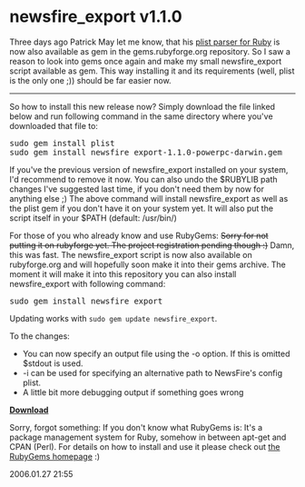 # newsfire_export v1.1.0

Three days ago Patrick May let me know, that his <a href="http://www.narf-lib.org/2006/01/plistxml-parser-for-ruby.html">plist parser for Ruby</a> is now also available as gem in the gems.rubyforge.org repository. So I saw a reason to look into gems once again and make my small newsfire_export script available as gem. This way installing it and its requirements (well, plist is the only one ;)) should be far easier now. 



-------------------------------



So how to install this new release now? Simply download the file linked below and run following command in the same directory where you've downloaded that file to:

<pre class="command">sudo gem install plist
sudo gem install newsfire_export-1.1.0-powerpc-darwin.gem</pre>

If you've the previous version of newsfire_export installed on your system, I'd recommend to remove it now. You can also undo the $RUBYLIB path changes I've suggested last time, if you don't need them by now for anything else ;) The above command will install newsfire_export as well as the plist gem if you don't have it on your system yet. It will also put the script itself in your $PATH (default: /usr/bin/)


For those of you who already know and use RubyGems: <s>Sorry for not putting it on rubyforge yet. The project registration pending though :)</s> Damn, this was fast. The newsfire_export script is now also available on rubyforge.org and will hopefully soon make it into their gems archive. The moment it will make it into this repository you can also install newsfire_export with following command:

<pre class="command">sudo gem install newsfire_export
</pre>

Updating works with `sudo gem update newsfire_export`.

To the changes:

* You can now specify an output file using the -o option. If this is omitted $stdout is used.
* -i can be used for specifying an alternative path to NewsFire's config plist.
* A little bit more debugging output if something goes wrong

**[Download](http://rubyforge.org/frs/?group_id=1312&release_id=4117)**

<div class="update">
<p>Sorry, forgot something: If you don't know what RubyGems is: It's a package management system for Ruby, somehow in between apt-get and CPAN (Perl). For details on how to install and use it please check out <a href="http://docs.rubygems.org/">the RubyGems homepage</a> :)</p><span class="date">2006.01.27 21:55</span></div>
